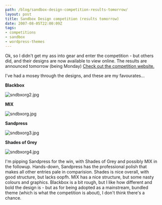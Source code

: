 ```yaml
---
path: /blog/sandbox-design-competition-results-tomorrow/
layout: post
title: Sandbox Design competition (results tomorrow)
date: 2007-08-05T22:00:09Z
tags:
- competitions
- sandbox
- wordpress-themes
---
```


Ok, so I didn't get my ass into gear and enter the competition - but others did, and their designs are now available to view online. The results are announced tomorrow (being Monday) <a title="Open link in a new window." href="http://www.sndbx.org" target="_blank">Check out the competition website.</a>

I've had a mosey through the designs, and these are my favourates...

<strong>Blackbox</strong>

<img src="http://uploads.psyked.co.uk/2007/08/sndbxorg2.jpg" alt="sndbxorg2.jpg" />

<strong>MIX</strong>

<img src="http://uploads.psyked.co.uk/2007/08/sndbxorg.jpg" alt="sndbxorg.jpg" />

<strong>Sandpress</strong>

<img src="http://uploads.psyked.co.uk/2007/08/sndbxorg3.jpg" alt="sndbxorg3.jpg" />

<strong>Shades of Grey</strong>

<img src="http://uploads.psyked.co.uk/2007/08/sndbxorg4.jpg" alt="sndbxorg4.jpg" />

I'm pipping Sandpress for the win, with Shades of Grey and possibly MIX in the followup. Hands-down, Sandpress has the professional polish that makes all other entries pale in comparision. Shades is nice overall, with good structure, but lacks oopfh. MIX has a nice structure, but some nasty colours and graphics. Blackbox is a bit rough, but I like how different and bold the design is - but as for being adopted as a mainstream, bundled theme (which is what the competition is about), I don't think there's a chance.